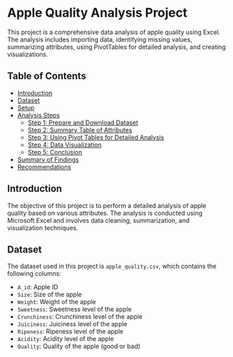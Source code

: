 # Apple Quality Analysis Project

This project is a comprehensive data analysis of apple quality using Excel. The analysis includes importing data, identifying missing values, summarizing attributes, using PivotTables for detailed analysis, and creating visualizations.

## Table of Contents
- [Introduction](#introduction)
- [Dataset](#dataset)
- [Setup](#setup)
- [Analysis Steps](#analysis-steps)
  - [Step 1: Prepare and Download Dataset](#step-1-prepare-and-download-dataset)
  - [Step 2: Summary Table of Attributes](#step-2-summary-table-of-attributes)
  - [Step 3: Using Pivot Tables for Detailed Analysis](#step-3-using-pivot-tables-for-detailed-analysis)
  - [Step 4: Data Visualization](#step-4-data-visualization)
  - [Step 5: Conclusion](#step-5-conclusion)
- [Summary of Findings](#summary-of-findings)
- [Recommendations](#recommendations)

## Introduction

The objective of this project is to perform a detailed analysis of apple quality based on various attributes. The analysis is conducted using Microsoft Excel and involves data cleaning, summarization, and visualization techniques.

## Dataset

The dataset used in this project is `apple_quality.csv`, which contains the following columns:
- `A_id`: Apple ID
- `Size`: Size of the apple
- `Weight`: Weight of the apple
- `Sweetness`: Sweetness level of the apple
- `Crunchiness`: Crunchiness level of the apple
- `Juiciness`: Juiciness level of the apple
- `Ripeness`: Ripeness level of the apple
- `Acidity`: Acidity level of the apple
- `Quality`: Quality of the apple (good or bad)

